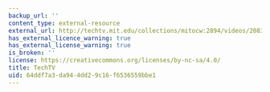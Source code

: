 ```yaml
---
backup_url: ''
content_type: external-resource
external_url: http://techtv.mit.edu/collections/mitocw:2894/videos/20839-episode-2-overwhelmed-chemlab-boot-camp
has_external_licence_warning: true
has_external_license_warning: true
is_broken: ''
license: https://creativecommons.org/licenses/by-nc-sa/4.0/
title: TechTV
uid: 64ddf7a3-da94-4dd2-9c16-f6536559bbe1
---
```

